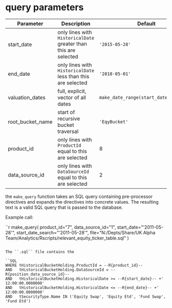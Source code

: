 # query parameters

| Parameter | Description | Default |
|-----------|-------------|---------|
| start_date | only lines with ``HistoricalDate`` greater than this are selected | ``'2015-05-28'`` |           
|  end_date  |  only lines with ``HistoricalDate`` less than this are selected  | ``'2018-05-01'`` |           
|  valuation_dates | full, explicit, vector of all dates | ``make_date_range(start_date,end_date)`` |
|  root_bucket_name | start of recursive bucket traversal | ``'EqyBucket'`` |       
|  product_id | only lines with  ``ProductId`` equal to this are selected | 8 |             
|  data_source_id | only lines with  ``DataSourceId`` equal to this are selected | 2 |  


the ``make_query`` function takes an SQL query containing pre-processor directives and expands
the directives into concrete values. The resulting text is a valid SQL query that is passed to
the database.

Example call:

``r
make_query(
  product_id="7",
  data_source_id="1",
  start_date="'2011-05-28'",
  start_date_search="'2011-05-28'",
  file="N:/Depts/Share/UK Alpha Team/Analytics/Rscripts/relevant_equity_ticker_table.sql"
)
````

The ``.sql`` file contains the 

``SQL
WHERE tHistoricalBucketHolding.ProductId = --R{product_id}--
AND   tHistoricalBucketHolding.DataSourceId = --R{position_data_source_id}--
AND   tHistoricalBucketHolding.HistoricalDate >= --R{start_date}-- +' 12:00:00.0000000'
AND   tHistoricalBucketHolding.HistoricalDate <= --R{end_date}-- +' 12:00:00.0000000'
AND   tSecurityType.Name IN ('Equity Swap', 'Equity Etd', 'Fund Swap', 'Fund Etd')
````


